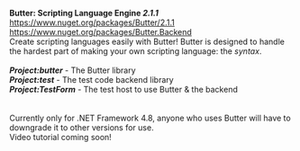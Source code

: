 **Butter: Scripting Language Engine *2.1.1***<br>
https://www.nuget.org/packages/Butter/2.1.1
https://www.nuget.org/packages/Butter.Backend
<br>
Create scripting languages easily with Butter!
Butter is designed to handle the hardest part of making your own scripting language: the *syntax*.
<br>
<br>
***Project:butter*** - The Butter library<br>
***Project:test*** - The test code backend library<br>
***Project:TestForm*** - The test host to use Butter & the backend<br>
<br>
<br>
Currently only for .NET Framework 4.8, anyone who uses Butter will have to downgrade it to other versions for use.<br>
Video tutorial coming soon!

